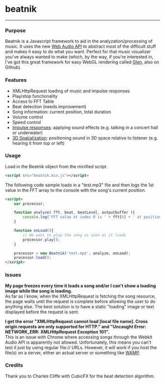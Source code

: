 # beatnik
* * *
### Purpose ###
Beatnik is a Javascript framework to aid in the analyzation/processing of music. It uses the new [Web Audio API](https://dvcs.w3.org/hg/audio/raw-file/tip/webaudio/specification.html) to abstract most of the difficult stuff and makes it easy to do what you want. Perfect for that music visualizer you've always wanted to make (which, by the way, if you're interested in, I've got this great framework for easy WebGL rendering called [Glen](http://www.github.com/willcrichton/glen/), also on Github).  

### Features ###
* XMLHttpRequest loading of music and impulse responses
* Play/stop functionality
* Access to FFT Table
* Beat detection (needs improvement)
* Song information: current position, total duration
* Volume control
* Speed control
* [Impulse responses](https://dvcs.w3.org/hg/audio/raw-file/tip/webaudio/specification.html#Convolution-section): applying sound effects (e.g. talking in a concert hall or underwater)
* [3D Spatialization](https://dvcs.w3.org/hg/audio/raw-file/tip/webaudio/specification.html#Spatialization-section): positioning sound in 3D space relative to listener (e.g. hearing it from top or left)  

### Usage ###
Load in the Beatnik object from the minified script.
```html
<script src="beatnik.min.js"></script>
```
The following code sample loads in a "test.mp3" file and then logs the 1st value in the FFT array to the console with the song's current position.
```html
<script>
	var processor;

	function analyze( fft, beat, beatLevel, outputbuffer ){
		console.log('FFT value at index 0 is ' + fft[0] + ' at position ' + Math.round(processor.getPosition()));
	}

	function onLoad(){
		// We want to play the song as soon as it loads
		processor.play();
	}

	processor = new Beatnik('test.mp3', analyze, onLoad);
	processor.load();
</script>
```

### Issues ###
**My page freezes every time it loads a song and/or I can't show a loading image while the song is loading.**  
As far as I know, when the XMLHttpRequest is fetching the song resource, the page waits until the request is complete before allowing the user to do anything else. The best solution is to have a static "loading" image or text displayed before the request is sent.

**I get the error "XMLHttpRequest cannot load [local file name]. Cross origin requests are only supported for HTTP." and "Uncaught Error: NETWORK_ERR: XMLHttpRequest Exception 101".**  
This is an issue with Chrome where accessing songs through the Webkit Audio API is apparently not allowed. Unfortunately, this means you can't test it just by using regular file:// URLs. However, it will work if you host the file(s) on a server, either an actual server or something like [WAMP](http://www.wampserver.com/).  

### Credits ###
Thank you to Charles Cliffe with CubicFX for the beat detection algorithm.